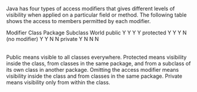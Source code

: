 Java has four types of access modifiers that gives different levels of visibility when applied on a particular field or method. The following table shows the access to members permitted by each modifier. 
<table>
<tr>
Modifier
Class
Package
Subclass
World
public
</tr>
Y
Y
Y
Y
protected
Y
Y
Y
N
(no modifier)
Y
Y
N
N
private
Y
N
N
N
</table>
Public means visible to all classes everywhere. Protected means visibility inside the class, from classes in the same package, and from a subclass of its own class in another package. Omitting the access modifier means visibility inside the class and from classes in the same package. Private means visibility only from within the class.
